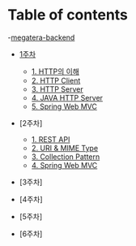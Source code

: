# Table of contents

-[megatera-backend](README.md)

- [1주차](week1/README.md)

  - [1. HTTP의 이해](week1/basicsofHTTP.md)
  - [2. HTTP Client](week1/HTTPClient.md)
  - [3. HTTP Server](week1/HTTPServer.md)
  - [4. JAVA HTTP Server](week1/JavaHTTPServer.md)
  - [5. Spring Web MVC](week1/SpringWebMVC.md)

- [2주차]

  - [1. REST API](week2/RESTAPI.md)
  - [2. URI & MIME Type](week2/URI%26MIME.md)
  - [3. Collection Pattern](week2/CollectionPattern.md)
  - [4. Spring Web MVC](week2/SpringAnnotations.md)

- [3주차]
- [4주차]
- [5주차]
- [6주차]

